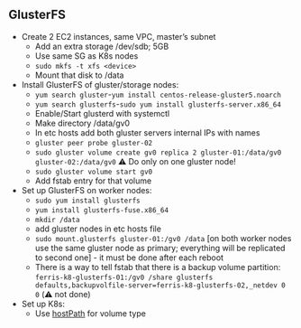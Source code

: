 ## GlusterFS
* Create 2 EC2 instances, same VPC, master’s subnet
	* Add an extra storage /dev/sdb; 5GB
	* Use same SG as K8s nodes
	* `sudo mkfs -t xfs <device>`
	* Mount that disk to /data
* Install GlusterFS of gluster/storage nodes:
	* `yum search gluster`-`yum install centos-release-gluster5.noarch`
	* `yum search glusterfs`-`sudo yum install glusterfs-server.x86_64`
	* Enable/Start glusterd with systemctl
	* Make directory /data/gv0
	* In etc hosts add both gluster servers internal IPs with names
	* `gluster peer probe gluster-02`
	* `sudo gluster volume create gv0 replica 2 gluster-01:/data/gv0 gluster-02:/data/gv0` ⚠️ Do only on one gluster node!
	* `sudo gluster volume start gv0`
	* Add fstab entry for that volume
* Set up GlusterFS on worker nodes:
	* `sudo yum install glusterfs`
	* `yum install glusterfs-fuse.x86_64`
	* `mkdir /data`
	* add gluster nodes in etc hosts file
	* `sudo mount.glusterfs gluster-01:/gv0 /data` [on both worker nodes use the same gluster node as primary; everything will be replicated to second one] - it must be done after each reboot
	* There is a way to tell fstab that there is a backup volume partition: `ferris-k8-glusterfs-01:/gv0 /share glusterfs defaults,backupvolfile-server=ferris-k8-glusterfs-02,_netdev 0 0`  (⚠️ not done)
* Set up K8s:
	* Use [hostPath](https://kubernetes.io/docs/concepts/storage/volumes/#hostpath) for volume type